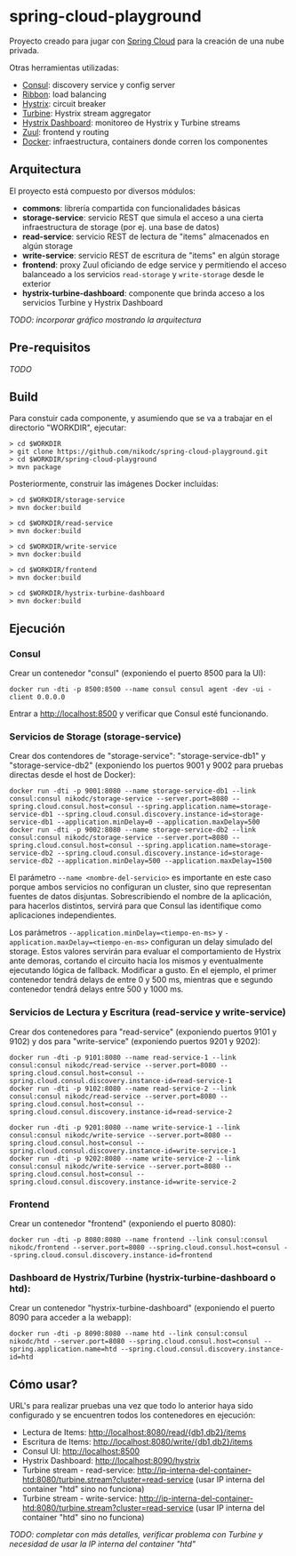 # spring-cloud-playground
Proyecto creado para jugar con [Spring Cloud](http://projects.spring.io/spring-cloud/) para la creación de una nube privada. 

Otras herramientas utilizadas:
  * [Consul](http://consul.io): discovery service y config server
  * [Ribbon](https://github.com/Netflix/ribbon): load balancing
  * [Hystrix](https://github.com/Netflix/Hystrix): circuit breaker
  * [Turbine](https://github.com/Netflix/Turbine): Hystrix stream aggregator
  * [Hystrix Dashboard](https://github.com/Netflix/Hystrix/wiki/Dashboard): monitoreo de Hystrix y Turbine streams
  * [Zuul](https://github.com/Netflix/zuul): frontend y routing
  * [Docker](https://www.docker.com): infraestructura, containers donde corren los componentes

## Arquitectura

El proyecto está compuesto por diversos módulos:
  * **commons**: librería compartida con funcionalidades básicas
  * **storage-service**: servicio REST que simula el acceso a una cierta infraestructura de storage (por ej. una base de datos)
  * **read-service**: servicio REST de lectura de "items" almacenados en algún storage
  * **write-service**: servicio REST de escritura de "items" en algún storage
  * **frontend**: proxy Zuul oficiando de edge service y permitiendo el acceso balanceado a los servicios ```read-storage``` y ```write-storage``` desde le exterior
  * **hystrix-turbine-dashboard**: componente que brinda acceso a los servicios Turbine y Hystrix Dashboard

_TODO: incorporar gráfico mostrando la arquitectura_

## Pre-requisitos

_TODO_

## Build

Para constuir cada componente, y asumiendo que se va a trabajar en el directorio "WORKDIR", ejecutar:

```
> cd $WORKDIR
> git clone https://github.com/nikodc/spring-cloud-playground.git
> cd $WORKDIR/spring-cloud-playground
> mvn package
``` 

Posteriormente, construir las imágenes Docker incluídas:

```
> cd $WORKDIR/storage-service
> mvn docker:build

> cd $WORKDIR/read-service
> mvn docker:build

> cd $WORKDIR/write-service
> mvn docker:build

> cd $WORKDIR/frontend
> mvn docker:build

> cd $WORKDIR/hystrix-turbine-dashboard
> mvn docker:build
```

## Ejecución

### Consul

Crear un contenedor "consul" (exponiendo el puerto 8500 para la UI):

```
docker run -dti -p 8500:8500 --name consul consul agent -dev -ui -client 0.0.0.0
```

Entrar a <http://localhost:8500> y verificar que Consul esté funcionando.

### Servicios de Storage (storage-service)

Crear dos contendores de "storage-service": "storage-service-db1" y "storage-service-db2" (exponiendo los puertos 9001 y 9002 para pruebas directas desde el host de Docker):

```
docker run -dti -p 9001:8080 --name storage-service-db1 --link consul:consul nikodc/storage-service --server.port=8080 --spring.cloud.consul.host=consul --spring.application.name=storage-service-db1 --spring.cloud.consul.discovery.instance-id=storage-service-db1 --application.minDelay=0 --application.maxDelay=500
docker run -dti -p 9002:8080 --name storage-service-db2 --link consul:consul nikodc/storage-service --server.port=8080 --spring.cloud.consul.host=consul --spring.application.name=storage-service-db2 --spring.cloud.consul.discovery.instance-id=storage-service-db2 --application.minDelay=500 --application.maxDelay=1500
```

El parámetro ```--name <nombre-del-servicio>``` es importante en este caso porque ambos servicios no configuran un cluster, sino que representan fuentes de datos disjuntas. Sobrescribiendo el nombre de la aplicación, para hacerlos distintos, servirá para que Consul las identifique como aplicaciones independientes.

Los parámetros ```--application.minDelay=<tiempo-en-ms>``` y ```-application.maxDelay=<tiempo-en-ms>``` configuran un delay simulado del storage. Estos valores servirán para evaluar el comportamiento de Hystrix ante demoras, cortando el circuito hacia los mismos y eventualmente ejecutando lógica de fallback. Modificar a gusto. En el ejemplo, el primer contenedor tendrá delays de entre 0 y 500 ms, mientras que e segundo contenedor tendrá delays entre 500 y 1000 ms.

### Servicios de Lectura y Escritura (read-service y write-service)

Crear dos contenedores para "read-service" (exponiendo puertos 9101 y 9102) y dos para "write-service" (exponiendo puertos 9201 y 9202):

```
docker run -dti -p 9101:8080 --name read-service-1 --link consul:consul nikodc/read-service --server.port=8080 --spring.cloud.consul.host=consul --spring.cloud.consul.discovery.instance-id=read-service-1
docker run -dti -p 9102:8080 --name read-service-2 --link consul:consul nikodc/read-service --server.port=8080 --spring.cloud.consul.host=consul --spring.cloud.consul.discovery.instance-id=read-service-2

docker run -dti -p 9201:8080 --name write-service-1 --link consul:consul nikodc/write-service --server.port=8080 --spring.cloud.consul.host=consul --spring.cloud.consul.discovery.instance-id=write-service-1
docker run -dti -p 9202:8080 --name write-service-2 --link consul:consul nikodc/write-service --server.port=8080 --spring.cloud.consul.host=consul --spring.cloud.consul.discovery.instance-id=write-service-2
```

### Frontend

Crear un contenedor "frontend" (exponiendo el puerto 8080):

```
docker run -dti -p 8080:8080 --name frontend --link consul:consul nikodc/frontend --server.port=8080 --spring.cloud.consul.host=consul --spring.cloud.consul.discovery.instance-id=frontend
```

### Dashboard de Hystrix/Turbine (hystrix-turbine-dashboard o htd):

Crear un contenedor "hystrix-turbine-dashboard" (exponiendo el puerto 8090 para acceder a la webapp):

```
docker run -dti -p 8090:8080 --name htd --link consul:consul nikodc/htd --server.port=8080 --spring.cloud.consul.host=consul --spring.application.name=htd --spring.cloud.consul.discovery.instance-id=htd
```

## Cómo usar?

URL's para realizar pruebas una vez que todo lo anterior haya sido configurado y se encuentren todos los contenedores en ejecución:
  * Lectura de Items: <http://localhost:8080/read/{db1,db2}/items>
  * Escritura de Items: <http://localhost:8080/write/{db1,db2}/items>
  * Consul UI: <http://localhost:8500>
  * Hystrix Dashboard: <http://localhost:8090/hystrix>
  * Turbine stream - read-service: <http://ip-interna-del-container-htd:8080/turbine.stream?cluster=read-service> (usar IP interna del container "htd" sino no funciona)
  * Turbine stream - write-service: <http://ip-interna-del-container-htd:8080/turbine.stream?cluster=read-service> (usar IP interna del container "htd" sino no funciona)
  
_TODO: completar con más detalles, verificar problema con Turbine y necesidad de usar la IP interna del container "htd"_
